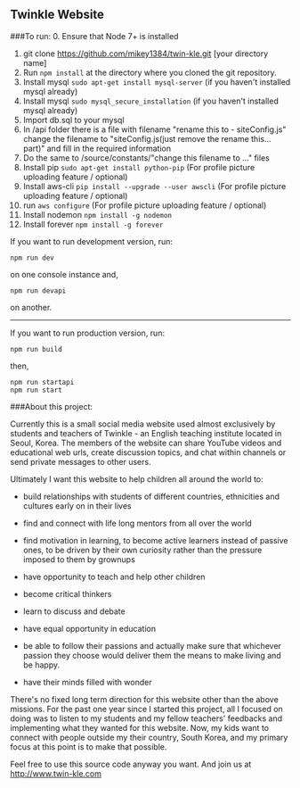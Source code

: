 ## Twinkle Website

###To run:
0. Ensure that Node 7+ is installed
1. git clone https://github.com/mikey1384/twin-kle.git [your directory name]
2. Run `npm install` at the directory where you cloned the git repository.
3. Install mysql `sudo apt-get install mysql-server` (if you haven't installed mysql already)
4. Install mysql `sudo mysql_secure_installation` (if you haven't installed mysql already)
5. Import db.sql to your mysql
6. In /api folder there is a file with filename "rename this to - siteConfig.js" change the filename to "siteConfig.js(just remove the rename this... part)" and fill in the required information
7. Do the same to /source/constants/"change this filename to ..." files
8. Install pip `sudo apt-get install python-pip` (For profile picture uploading feature / optional)
9. Install aws-cli `pip install --upgrade --user awscli` (For profile picture uploading feature / optional)
10. run `aws configure` (For profile picture uploading feature / optional)
11. Install nodemon `npm install -g nodemon`
12. Install forever `npm install -g forever`

If you want to run development version, run:
```shell
npm run dev
```
on one console instance and,
```shell
npm run devapi
```
on another.

---
If you want to run production version, run:
```shell
npm run build
```
then,
```shell
npm run startapi
npm run start
```

###About this project:

Currently this is a small social media website used almost exclusively by students and teachers of Twinkle - an English teaching institute located in Seoul, Korea. The members of the website can share YouTube videos and educational web urls, create discussion topics, and chat within channels or send private messages to other users.

Ultimately I want this website to help children all around the world to:

- build relationships with students of different countries, ethnicities and cultures early on in their lives

- find and connect with life long mentors from all over the world

- find motivation in learning, to become active learners instead of passive ones, to be driven by their own curiosity rather than the pressure imposed to them by grownups

- have opportunity to teach and help other children

- become critical thinkers

- learn to discuss and debate

- have equal opportunity in education

- be able to follow their passions and actually make sure that whichever passion they choose would deliver them the means to make living and be happy.

- have their minds filled with wonder

There's no fixed long term direction for this website other than the above missions. For the past one year since I started this project, all I focused on doing was to listen to my students and my fellow teachers' feedbacks and implementing what they wanted for this website. Now, my kids want to connect with people outside my their country, South Korea, and my primary focus at this point is to make that possible.

Feel free to use this source code anyway you want.
And join us at http://www.twin-kle.com
